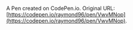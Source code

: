 # 

A Pen created on CodePen.io. Original URL: [https://codepen.io/raymond96/pen/VwvMNop](https://codepen.io/raymond96/pen/VwvMNop).



